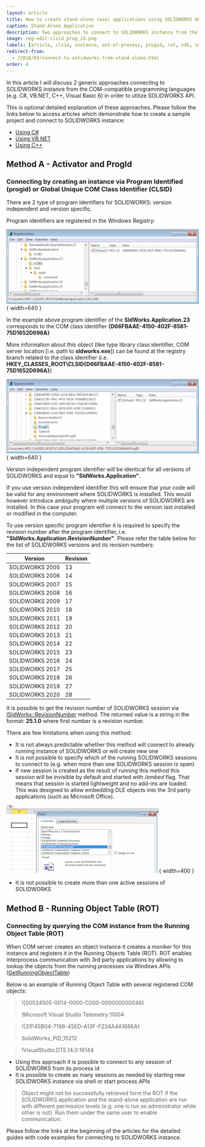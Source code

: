 ```yaml
---
layout: article
title: How to create stand-alone (exe) applications using SOLIDWORKS API
caption: Stand-Alone Application
description: Two approaches to connect to SOLIDWORKS instance from the COM-compatible programming languages
image: reg-edit-clsid_prog_id.png
labels: [article, clsid, instance, out-of-process, progid, rot, sdk, solidworks api, stand-alone]
redirect-from:
  - /2018/03/connect-to-solidworks-from-stand-alone.html
order: 4
---
```

In this article I will discuss 2 generic approaches connecting to SOLIDWORKS instance from the COM-compatible programming languages (e.g. C#, VB.NET, C++, Visual Basic 6) in order to utilize SOLIDWORKS API.  

This is optional detailed explanation of these approaches.
Please follow the links below to access articles which demonstrate how to create a sample project and connect to SOLIDWORKS instance:  

* [Using C#](/solidworks-api/getting-started/stand-alone/connect-csharp)
* [Using VB.NET](/solidworks-api/getting-started/stand-alone/connect-vbnet)
* [Using C++](/solidworks-api/getting-started/stand-alone/connect-cpp)

## Method A - Activator and ProgId
### Connecting by creating an instance via **Prog**ram **Id**entified (progid) or Global Unique COM **Cl**a**s**s **Id**entifier (CLSID)

There are 2 type of program identifiers for SOLIDWORKS: version independent and version specific.  

Program identifiers are registered in the Windows Registry:  

![Class Id in the Windows registry](reg-edit-clsid.png){ width=640 }

In the example above program identifier of the **SldWorks.Application.23** corresponds to the COM class identifier **{D66FBAAE-4150-402F-8581-75D1652D696A}**  

More information about this object (like type library class identifier, COM server location [i.e. path to **sldworks.exe**]) can be found at the registry branch related to the class identifier (i.e. **HKEY_CLASSES_ROOT\CLSID\{D66FBAAE-4150-402F-8581-75D1652D696A}**)  

![Prog Id in the Windows registry](reg-edit-clsid_prog_id.png){ width=640 }

Version independent program identifier will be identical for all versions of SOLIDWORKS and equal to **"SldWorks.Application"**.

If you use version independent identifier this will ensure that your code will be valid for any environment where SOLIDWORKS is installed.
This would however introduce ambiguity where multiple versions of SOLIDWORKS are installed.
In this case your program will connect to the version last installed or modified in the computer.

To use version specific program identifier it is required to specify the revision number after the program identifier, i.e. **"SldWorks.Application.RevisionNumber"**.
Please refer the table below for the list of SOLIDWORKS versions and its revision numbers:

Version|Revision
----|----
SOLIDWORKS 2005|13
SOLIDWORKS 2006|14
SOLIDWORKS 2007|15
SOLIDWORKS 2008|16
SOLIDWORKS 2009|17
SOLIDWORKS 2010|18
SOLIDWORKS 2011|19
SOLIDWORKS 2012|20
SOLIDWORKS 2013|21
SOLIDWORKS 2014|22
SOLIDWORKS 2015|23
SOLIDWORKS 2016|24
SOLIDWORKS 2017|25
SOLIDWORKS 2018|26
SOLIDWORKS 2019|27
SOLIDWORKS 2020|28

It is possible to get the revision number of SOLIDWORKS session via [ISldWorks::RevisionNumber](http://help.solidworks.com/2012/english/api/sldworksapi/solidworks.interop.sldworks~solidworks.interop.sldworks.isldworks~revisionnumber.html) method.
The returned value is a string in the format: **25.1.0** where first number is a revision number.  

There are few limitations when using this method:  

* It is not always predictable whether this method will connect to already running instance of SOLIDWORKS or will create new one
* It is not possible to specify which of the running SOLIDWORKS sessions to connect to (e.g. when more than one SOLIDWORKS session is open)
* If new session is created as the result of running this method this session will be invisible by default and started with */embed* flag.
That means that session is started lightweight and no add-ins are loaded.
This was designed to allow embedding OLE objects into the 3rd party applications (such as Microsoft Office).

![SOLIDWORKS Part Document OLE object in Excel](excel-ole-object.png){ width=400 }

* It is not possible to create more than one active sessions of SOLIDWORKS

## Method B - Running Object Table (ROT)

### Connecting by querying the COM instance from the **R**unning **O**bject **T**able (ROT)

When COM server creates an object instance it creates a moniker for this instance and registers it in the Running Objects Table (ROT).
ROT enables interprocess communication with 3rd party applications by allowing to lookup the objects from the running processes via Windows APIs ([GetRunningObjectTable](https://msdn.microsoft.com/en-us/library/windows/desktop/ms684004(v=vs.85).aspx))

Below is an example of Running Object Table with several registered COM objects:  

>!{00024505-0014-0000-C000-000000000046}

>!Microsoft Visual Studio Telemetry:11004

>!{31F45B04-7198-45ED-A13F-F224A4A1686A}

>SolidWorks_PID_15212

>!VisualStudio.DTE.14.0:16144

* Using this approach it is possible to connect to any session of SOLIDWORKS from its process id
* It is possible to create as many sessions as needed by starting new SOLIDWORKS instance via shell or start process APIs

> Object might not be successfully retrieved form the ROT if the SOLIDWORKS application and the stand-alone application are run with different permission levels (e.g. one is run as administrator while other is not). Run them under the same user to enable communication.

Please follow the links at the beginning of the articles for the detailed guides with code examples for connecting to SOLIDWORKS instance.
